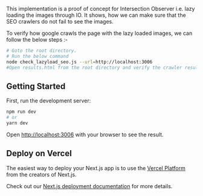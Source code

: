 This implementation is a proof of concept for Intersection Observer i.e. lazy loading the images through IO. It shows, how we can make sure that the SEO crawlers do not fail to see the images.

To verify how google crawls the page with the lazy loaded images, we can follow the below steps :- 

```bash
# Goto the root directory.
# Run the below command
node check_lazyload_seo.js --url=http://localhost:3006
#Open results.html from the root directory and verify the crawler result.
```



## Getting Started

First, run the development server:

```bash
npm run dev
# or
yarn dev
```

Open [http://localhost:3006](http://localhost:3006) with your browser to see the result.


## Deploy on Vercel

The easiest way to deploy your Next.js app is to use the [Vercel Platform](https://vercel.com/import?utm_medium=default-template&filter=next.js&utm_source=create-next-app&utm_campaign=create-next-app-readme) from the creators of Next.js.

Check out our [Next.js deployment documentation](https://nextjs.org/docs/deployment) for more details.
